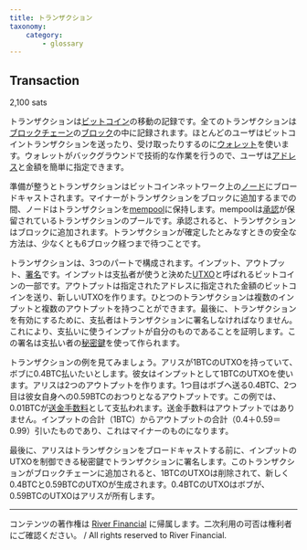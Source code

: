```yaml
---
title: トランザクション
taxonomy:
    category:
        - glossary
---
```


## Transaction
2,100 sats

トランザクションは[ビットコイン](http://lostinbitcoin.jp.testrs.jp/staging/glossary/bitcoin/)の移動の記録です。全てのトランザクションは[ブロックチェーン](http://lostinbitcoin.jp.testrs.jp/staging/glossary/blockchain/)の[ブロック](http://lostinbitcoin.jp.testrs.jp/staging/glossary/block/)の中に記録されます。ほとんどのユーザはビットコイントランザクションを送ったり、受け取ったりするのに[ウォレット](http://lostinbitcoin.jp.testrs.jp/staging/glossary/wallet/)を使います。ウォレットがバックグラウンドで技術的な作業を行うので、ユーザは[アドレス](http://lostinbitcoin.jp.testrs.jp/staging/glossary/address/)と金額を簡単に指定できます。

準備が整うとトランザクションはビットコインネットワーク上の[ノード](http://lostinbitcoin.jp.testrs.jp/staging/glossary/node/)にブロードキャストされます。マイナーがトランザクションをブロックに追加するまでの間、ノードはトランザクションを[mempool](http://lostinbitcoin.jp.testrs.jp/staging/glossary/mempool/)に保持します。mempoolは[承認](http://lostinbitcoin.jp.testrs.jp/staging/glossary/confirmation/)が保留されているトランザクションのプールです。承認されると、トランザクションはブロックに追加されます。トランザクションが確定したとみなすときの安全な方法は、少なくとも6ブロック経つまで待つことです。

トランザクションは、3つのパートで構成されます。インプット、アウトプット、[署名](http://lostinbitcoin.jp.testrs.jp/staging/glossary/signature/)です。インプットは支払者が使うと決めた[UTXO](http://lostinbitcoin.jp.testrs.jp/staging/glossary/utxo/)と呼ばれるビットコインの一部です。アウトプットは指定されたアドレスに指定された金額のビットコインを送り、新しいUTXOを作ります。ひとつのトランザクションは複数のインプットと複数のアウトプットを持つことができます。最後に、トランザクションを有効にするために、支払者はトランザクションに署名しなければなりません。これにより、支払いに使うインプットが自分のものであることを証明します。この署名は支払い者の[秘密鍵](http://lostinbitcoin.jp.testrs.jp/staging/glossary/private_key/)を使って作られます。

トランザクションの例を見てみましょう。アリスが1BTCのUTXOを持っていて、ボブに0.4BTC払いたいとします。彼女はインプットとして1BTCのUTXOを使います。アリスは2つのアウトプットを作ります。1つ目はボブへ送る0.4BTC、2つ目は彼女自身への0.59BTCのおつりとなるアウトプットです。この例では、0.01BTCが[送金手数料](http://lostinbitcoin.jp.testrs.jp/staging/glossary/transaction_fee/)として支払われます。送金手数料はアウトプットではありません。インプットの合計（1BTC）からアウトプットの合計（0.4＋0.59＝0.99）引いたものであり、これはマイナーのものになります。

最後に、アリスはトランザクションをブロードキャストする前に、インプットのUTXOを制御できる秘密鍵でトランザクションに署名します。このトランザクションがブロックチェーンに追加されると、1BTCのUTXOは削除されて、新しく0.4BTCと0.59BTCのUTXOが生成されます。0.4BTCのUTXOはボブが、0.59BTCのUTXOはアリスが所有します。

---
コンテンツの著作権は [River Financial](https://river.com/) に帰属します。二次利用の可否は権利者にご確認ください。 / All rights reserved to River Financial.
